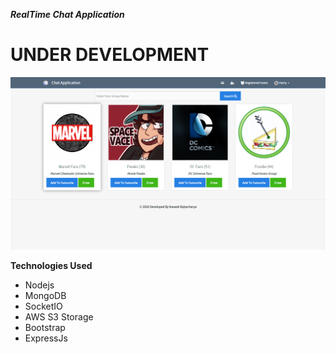 ***RealTime Chat Application***

# UNDER DEVELOPMENT

![](screencapture-chat.png)

**Technologies Used**
- Nodejs 
- MongoDB
- SocketIO 
- AWS S3 Storage
- Bootstrap
- ExpressJs


